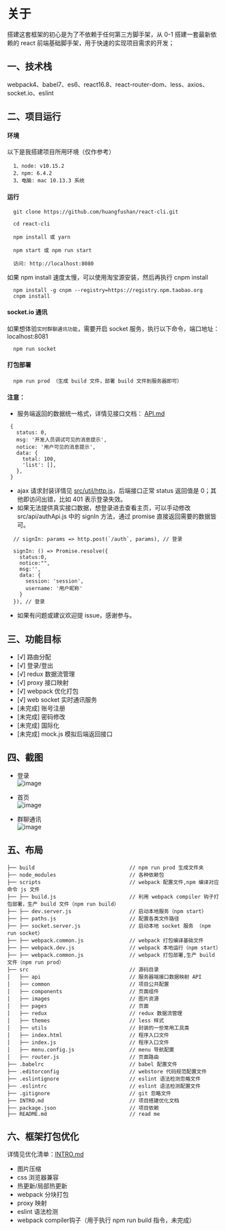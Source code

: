 # 关于
搭建这套框架的初心是为了不依赖于任何第三方脚手架，从 0-1 搭建一套最新依赖的 react 前端基础脚手架，用于快速的实现项目需求的开发；

## 一、技术栈
webpack4、babel7、es6、react16.8、react-router-dom、less、axios、socket.io、eslint

## 二、项目运行

#### 环境
以下是我搭建项目所用环境（仅作参考）
```
  1、node: v10.15.2
  2、npm: 6.4.2
  3、电脑: mac 10.13.3 系统
```

#### 运行
```
  git clone https://github.com/huangfushan/react-cli.git
   
  cd react-cli
   
  npm install 或 yarn
   
  npm start 或 npm run start

  访问: http://localhost:8080
```
如果 npm install 速度太慢，可以使用淘宝源安装，然后再执行 cnpm install
```
  npm install -g cnpm --registry=https://registry.npm.taobao.org 
  cnpm install
```

#### socket.io 通讯
如果想体验`实时群聊通讯功能`，需要开启 socket 服务，执行以下命令，端口地址：localhost:8081
```
  npm run socket

```

#### 打包部署
 ```
   npm run prod （生成 build 文件，部署 build 文件到服务器即可）
 
 ```
 
#### 注意：
* 服务端返回的数据统一格式，详情见接口文档： <a target="_blank" href="https://github.com/huangfushan/react-cli/blob/master/API.md">API.md</a>
```
 {
   status: 0,
   msg: '开发人员调试可见的消息提示',
   notice: '用户可见的消息提示',
   data: {
     total: 100,
     'list': [],
   },
 }
 ```
* ajax 请求封装详情见 <a target="_blank" href="https://github.com/huangfushan/react-cli/blob/master/src/utils/http.js">src/util/http.js</a>，后端接口正常 status 返回值是 0；其他即访问出错，比如 401 表示登录失效。
* 如果无法提供真实接口数据，想登录进去查看主页，可以手动修改 src/api/authApi.js 中的 signIn 方法，通过 promise 直接返回需要的数据皆可。
```
  // signIn: params => http.post(`/auth`, params), // 登录
  
  signIn: () => Promise.resolve({
    status:0,
    notice:"",
    msg:'',
    data: {
      session: 'session',
      username: '用户昵称'
    }
  }), // 登录
```
* 如果有问题或建议欢迎提 issue，感谢参与。

## 三、功能目标
- [√] 路由分配
- [√] 登录/登出
- [√] redux 数据流管理
- [√] proxy 接口映射
- [√] webpack 优化打包
- [√] web socket 实时通讯服务
- [未完成] 账号注册
- [未完成] 密码修改
- [未完成] 国际化
- [未完成] mock.js 模拟后端返回接口

## 四、截图
* 登录  
![image](https://github.com/huangfushan/source/blob/master/react-cli/login.png)

* 首页  
![image](https://github.com/huangfushan/source/blob/master/react-cli/home.png)

* 群聊通讯  
![image](https://github.com/huangfushan/source/blob/master/react-cli/chat.png)


## 五、布局
```
├── build                               // npm run prod 生成文件夹
├── node_modules                        // 各种依赖包
├── scripts                             // webpack 配置文件,npm 编译对应命令 js 文件
├── ├── build.js                        // 利用 webpack compiler 钩子打包部署，生产 build 文件（npm run build）
├── ├── dev.server.js                   // 启动本地服务（npm start）
├── ├── paths.js                        // 配置各类文件路径
├── ├── socket.server.js                // 启动本地 socket 服务 （npm run socket）
├── ├── webpack.common.js               // webpack 打包编译基础文件
├── ├── webpack.dev.js                  // webpack 本地运行（npm start）
├── ├── webpack.common.js               // webpack 打包部署,生产 build 文件（npm run prod）
├── src                                 // 源码目录
│   ├── api                             // 服务器端接口数据映射 API
│   ├── common                          // 项目公共配置
│   ├── components                      // 页面组件
│   ├── images                          // 图片资源
│   ├── pages                           // 页面
│   ├── redux                           // redux 数据流管理
│   ├── themes                          // less 样式
│   ├── utils                           // 封装的一些常用工具类
│   ├── index.html                      // 程序入口文件
│   ├── index.js                        // 程序入口文件
│   ├── menu.config.js                  // menu 导航配置
│   ├── router.js                       // 页面路由
├── .babelrc                            // babel 配置文件
├── .editorconfig                       // webstore 代码规范配置文件
├── .eslintignore                       // eslint 语法检测忽略文件
├── .eslintrc                           // eslint 语法检测配置文件
├── .gitignore                          // git 忽略文件
├── INTRO.md                            // 项目搭建优化文档
├── package.json                        // 项目依赖 
├── README.md                           // read me 
```

## 六、框架打包优化
详情见优化清单：<a rel="noopener noreferrer" target="_blank" href="https://github.com/huangfushan/react-cli/blob/master/INTRO.md">INTRO.md</a>

* 图片压缩
* css 浏览器兼容
* 热更新/局部热更新
* webpack 分块打包  
* proxy 映射
* eslint 语法检测
* webpack compiler钩子（用于执行 npm run build 指令，未完成）
